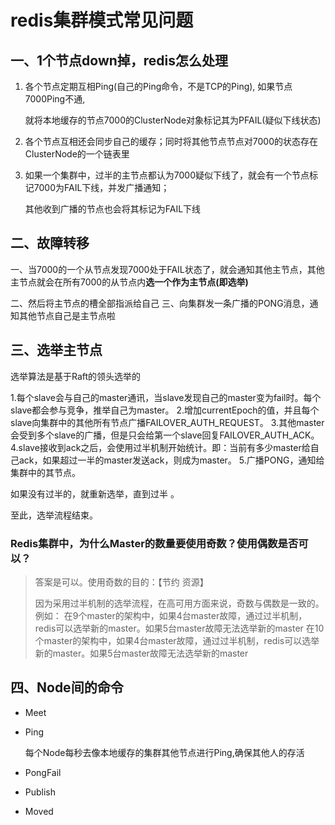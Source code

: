 # redis集群模式常见问题



## 一、1个节点down掉，redis怎么处理

1. 各个节点定期互相Ping(自己的Ping命令，不是TCP的Ping), 如果节点7000Ping不通,

   就将本地缓存的节点7000的ClusterNode对象标记其为PFAIL(疑似下线状态) 

2. 各个节点互相还会同步自己的缓存；同时将其他节点节点对7000的状态存在ClusterNode的一个链表里 

3. 如果一个集群中，过半的主节点都认为7000疑似下线了，就会有一个节点标记7000为FAIL下线，并发广播通知；

   其他收到广播的节点也会将其标记为FAIL下线

## 二、故障转移

一、当7000的一个从节点发现7000处于FAIL状态了，就会通知其他主节点，其他主节点就会在所有7000的从节点内**选一个作为主节点(即选举)**

二、然后将主节点的槽全部指派给自己 三、向集群发一条广播的PONG消息，通知其他节点自己是主节点啦



## 三、选举主节点

选举算法是基于Raft的领头选举的

1.每个slave会与自己的master通讯，当slave发现自己的master变为fail时。每个slave都会参与竞争，推举自己为master。
2.增加currentEpoch的值，并且每个slave向集群中的其他所有节点广播FAILOVER_AUTH_REQUEST。
3.其他master会受到多个slave的广播，但是只会给第一个slave回复FAILOVER_AUTH_ACK。
4.slave接收到ack之后，会使用过半机制开始统计。即：当前有多少master给自己ack，如果超过一半的master发送ack，则成为master。
5.广播PONG，通知给集群中的其节点。

如果没有过半的，就重新选举，直到过半 。

至此，选举流程结束。



### Redis集群中，为什么Master的数量要使用奇数？使用偶数是否可以？

> 答案是可以。使用奇数的目的：【节约 资源】
>
> 因为采用过半机制的选举流程，在高可用方面来说，奇数与偶数是一致的。
> 例如：
> 在9个master的架构中，如果4台master故障，通过过半机制，redis可以选举新的master。如果5台master故障无法选举新的master
> 在10个master的架构中，如果4台master故障，通过过半机制，redis可以选举新的master。如果5台master故障无法选举新的master



## 四、Node间的命令

- Meet

- Ping

  每个Node每秒去像本地缓存的集群其他节点进行Ping,确保其他人的存活

- PongFail

- Publish

- Moved
